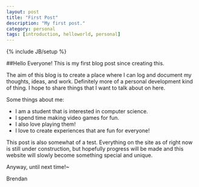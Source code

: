 ```yaml
---
layout: post
title: "First Post"
description: "My first post."
category: personal 
tags: [introduction, helloworld, personal]
---
```

{% include JB/setup %}

##Hello Everyone!
This is my first blog post since creating this.

The aim of this blog is to create a place where I can log and document my thoughts, ideas, and work. Definitely more of a personal development kind of thing. I hope to share things that I want to talk about on here.

Some things about me:
* I am a student that is interested in computer science.
* I spend time making video games for fun.
 * I also love playing them!
* I love to create experiences that are fun for everyone!

This post is also somewhat of a test. Everything on the site as of right now is still under construction, but hopefully progress will be made and this website will slowly become something special and unique.

Anyway, until next time!~

Brendan
